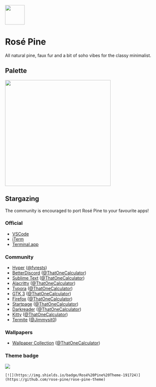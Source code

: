 <img src="https://github.com/rose-pine/rose-pine-theme/blob/master/assets/icon.png" width="64" />

# Rosé Pine

All natural pine, faux fur and a bit of soho vibes for the classy minimalist.

## Palette

<img src="https://media.discordapp.net/attachments/608697372054126594/775870937899597884/palette.png" width="346" />

## Stargazing

The community is encouraged to port Rosé Pine to your favourite apps!

### Official

- [VSCode](https://github.com/rose-pine/vscode)
- [iTerm](https://github.com/rose-pine/iterm)
- [Terminal.app](https://github.com/rose-pine/terminal.app)

### Community

- [Hyper](https://github.com/rose-pine/hyper) ([@fvrests](https://github.com/fvrests))
- [BetterDiscord](https://github.com/rose-pine/BetterDiscord) ([@ThatOneCalculator](https://github.com/ThatOneCalculator))
- [Sublime Text](https://github.com/rose-pine/sublime-text) ([@ThatOneCalculator](https://github.com/ThatOneCalculator))
- [Alacritty](https://github.com/rose-pine/alacritty) ([@ThatOneCalculator](https://github.com/ThatOneCalculator))
- [Typora](https://github.com/rose-pine/typora) ([@ThatOneCalculator](https://github.com/ThatOneCalculator))
- [GTK 3](https://github.com/rose-pine/gtk3) ([@ThatOneCalculator](https://github.com/ThatOneCalculator))
- [Firefox](https://github.com/rose-pine/firefox) ([@ThatOneCalculator](https://github.com/ThatOneCalculator))
- [Startpage](https://github.com/rose-pine/startpage) ([@ThatOneCalculator](https://github.com/ThatOneCalculator))
- [Darkreader](https://github.com/rose-pine/darkreader) ([@ThatOneCalculator](https://github.com/ThatOneCalculator))
- [Kitty](https://github.com/rose-pine/kitty) ([@ThatOneCalculator](https://github.com/ThatOneCalculator))
- [Termite](https://github.com/rose-pine/termite) ([@Jimmysit0](https://github.com/Jimmysit0))

### Wallpapers

- [Wallpaper Collection](https://github.com/rose-pine/wallpaper-collection) ([@ThatOneCalculator](https://github.com/ThatOneCalculator))


### Theme badge

[![](https://img.shields.io/badge/Rosé%20Pine%20Theme-191724)](https://github.com/rose-pine/rose-pine-theme)

`[![](https://img.shields.io/badge/Rosé%20Pine%20Theme-191724)](https://github.com/rose-pine/rose-pine-theme)`
